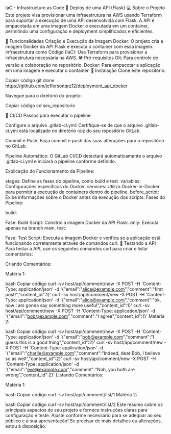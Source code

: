 IaC - Infrastructure as Code 🚧 Deploy de uma API (Flask)
💻 Sobre o Projeto
Este projeto visa provisionar uma infraestrutura na AWS usando Terraform para suportar a execução de uma API desenvolvida com Flask. A API é empacotada em uma imagem Docker e executada em um container, permitindo uma configuração e deployment simplificados e eficientes.

💪 Funcionalidades
Criação e Execução da Imagem Docker: O projeto cria a imagem Docker da API Flask e executa o container com essa imagem.
Infraestrutura como Código (IaC): Usa Terraform para provisionar a infraestrutura necessária na AWS.
🛠 Pré-requisitos
Git: Para controle de versão e colaboração no repositório.
Docker: Para empacotar a aplicação em uma imagem e executar o container.
🎲 Instalação
Clone este repositório:

Copiar código
git clone https://github.com/jeffersonqrz12/deployment_api_docker


Navegue para o diretório do projeto:

Copiar código
cd seu_repositorio


🚀 CI/CD
Passos para executar o pipeline:

Configure o arquivo .gitlab-ci.yml: Certifique-se de que o arquivo .gitlab-ci.yml está localizado no diretório raiz do seu repositório GitLab.

Commit e Push: Faça commit e push das suas alterações para o repositório no GitLab.

Pipeline Automático: O GitLab CI/CD detectará automaticamente o arquivo .gitlab-ci.yml e iniciará o pipeline conforme definido.

Explicação do Funcionamento da Pipeline:

stages: Define as fases do pipeline, como build e test.
variables: Configurações específicas do Docker.
services: Utiliza Docker-in-Docker para permitir a execução de containers dentro do pipeline.
before_script: Exibe informações sobre o Docker antes da execução dos scripts.
Fases do Pipeline:

build:

Fase: Build
Script: Constrói a imagem Docker da API Flask.
only: Executa apenas na branch main.
test:

Fase: Test
Script: Executa a imagem Docker e verifica se a aplicação está funcionando corretamente através de comandos curl.
📜 Testando a API
Para testar a API, use os seguintes comandos curl para criar e listar comentários:

Criando Comentários:

Matéria 1:

bash
Copiar código
curl -sv host/api/comment/new -X POST -H 'Content-Type: application/json' -d '{"email":"alice@example.com","comment":"first post!","content_id":1}'
curl -sv host/api/comment/new -X POST -H 'Content-Type: application/json' -d '{"email":"alice@example.com","comment":"ok, now I am gonna say something more useful","content_id":1}'
curl -sv host/api/comment/new -X POST -H 'Content-Type: application/json' -d '{"email":"bob@example.com","comment":"I agree","content_id":1}'
Matéria 2:

bash
Copiar código
curl -sv host/api/comment/new -X POST -H 'Content-Type: application/json' -d '{"email":"bob@example.com","comment":"I guess this is a good thing","content_id":2}'
curl -sv host/api/comment/new -X POST -H 'Content-Type: application/json' -d '{"email":"charlie@example.com","comment":"Indeed, dear Bob, I believe so as well","content_id":2}'
curl -sv host/api/comment/new -X POST -H 'Content-Type: application/json' -d '{"email":"eve@example.com","comment":"Nah, you both are wrong","content_id":2}'
Listando Comentários:

Matéria 1:

bash
Copiar código
curl -sv host/api/comment/list/1
Matéria 2:

bash
Copiar código
curl -sv host/api/comment/list/2
Este resumo cobre os principais aspectos do seu projeto e fornece instruções claras para configuração e teste. Ajuste conforme necessário para se adequar ao seu público e à sua apresentação! Se precisar de mais detalhes ou alterações, estou à disposição.
